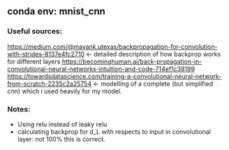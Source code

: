 conda env: mnist_cnn
---
### Useful sources: 
https://medium.com/@mayank.utexas/backpropagation-for-convolution-with-strides-8137e4fc2710 <- detailed description of how backprop works for different layers
https://becominghuman.ai/back-propagation-in-convolutional-neural-networks-intuition-and-code-714ef1c38199
https://towardsdatascience.com/training-a-convolutional-neural-network-from-scratch-2235c2a25754 <- modelling of a complete (but simplified cnn) which i used heavily for my model.

### Notes:
- Using relu instead of leaky relu 
- calculating backprop for d_L with respects to input in convolutional layer: not 100% this is correct.